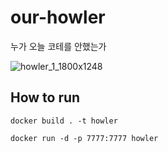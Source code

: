 # our-howler
누가 오늘 코테를 안했는가

![howler_1_1800x1248](https://github.com/Giggle-projects/cote-howler/assets/46060746/4a2c7c97-4621-4e74-aa12-fb558334a6bd)


## How to run

```
docker build . -t howler

docker run -d -p 7777:7777 howler

```
